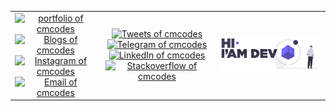<table>
  <tr align="center" padding="0">
    <td>
      <a title="Portfolio" href="https://github.com/DevShrimali">
        <img alt="portfolio of cmcodes" src="https://avatars1.githubusercontent.com/u/44333121?s=460&u=1d47d3d62633b9666e3e37aa040244345692c572&v=4" width="60" height="60" />
      </a>
      <a title="DEV.to" href="#">
        <img alt="Blogs of cmcodes" src="https://cdn4.iconfinder.com/data/icons/social-media-and-logos-11/32/Logo_Gmail_envelope_letter_email-512.png" width="60" height="60" />
      </a> <br/>
      <a title="Instagram" href="https://instagram.com/itsdevshrimali">
        <img alt="Instagram of cmcodes" src="https://cdn4.iconfinder.com/data/icons/social-media-and-logos-11/32/Logo_Instagram-512.png" width="60" height="60" />
      </a>
      <a title="Email" href="mailto:devloper.ds@gmail.com">
        <img alt="Email of cmcodes" src="https://www.flaticon.com/free-icon/gmail_732200?term=GMAIL&page=1&position=2" width="60" height="60" />
      </a>
    </td>
    <td>
      <a title="Twitter" href="https://twitter.com/">
        <img alt="Tweets of cmcodes" src="https://cdn4.iconfinder.com/data/icons/social-media-and-logos-11/32/Logo_Twitter_bird-512.png" width="60" height="60" />
      </a>
      <a title="Telegram" href="https://t.me/itsdevshrimali">
        <img alt="Telegram of cmcodes"
             src="https://cdn4.iconfinder.com/data/icons/social-media-and-logos-11/32/Logo_telegram_Airplane_Air_plane_paper_airplane-22-512.png" width="60" height="60" />
      </a> <br/>
      <a title="LinkedIn" href="#">
        <img alt="LinkedIn of cmcodes" src="https://cdn4.iconfinder.com/data/icons/social-media-and-logos-11/32/Logo_LinkedIn-512.png" width="60" height="60" />
      </a>
      <a title="Stackoverflow" href="https://stackoverflow.com/users/10856630/dev-shrimali">
        <img alt="Stackoverflow of cmcodes"
             src="https://cdn0.iconfinder.com/data/icons/social-media-and-logos-11/32/logo_stackoverflow_Stack_overflow-512.png" width="60" height="60" />
      </a>
    </td>
    <td>
      <img src="https://github.com/DevShrimali/my-simpleortfolio/blob/master/devshrimali.gif" />
    </td>
  </tr>
</table>
